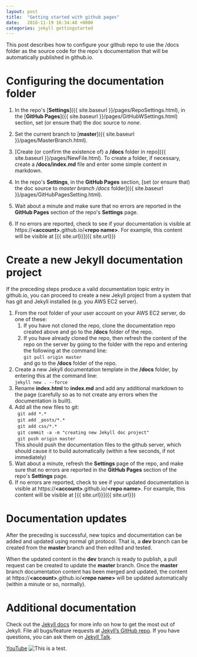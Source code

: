 ```yaml
---
layout: post
title:  "Getting started with github pages"
date:   2016-11-19 16:34:48 +0000
categories: jekyll gettingstarted
---
```



This post describes how to configure your github repo to use the /docs folder as the source code for the repo's documentation that will be automatically published in github.io.

# Configuring the documentation folder

1. In the repo's [**Settings**]({{ site.baseurl }}/pages/RepoSettings.html), in the [**GitHub Pages**]({{ site.baseurl }}/pages/GitHubWSettings.html) section, set (or ensure that) the doc source to _none_.

2. Set the current branch to [**master**]({{ site.baseurl }}/pages/MasterBranch.html).
2. [Create (or confirm the existence of) a **/docs** folder in repo]({{ site.baseurl }}/pages/NewFile.html). To create a folder, if necessary, create a **/docs/index.md** file and enter some simple content in markdown.
3. In the repo's **Settings**, in the **GitHub Pages** section, [set (or ensure that) the doc source to _master branch /docs_ folder]({{ site.baseurl }}/pages/GitHubPagesSetting.html).
4. Wait about a minute and make sure that no errors are reported in the **GitHub Pages** section of the repo's **Settings** page. 
5. If no errors are reported, check to see if your documentation is visible at https://**<account\>**.github.io/**<repo name\>**. For example, this content will be visible at [{{ site.url}}]({{ site.url}})

# Create a new Jekyll documentation project

If the preceding steps produce a valid documentation topic entry in github.io, you can proceed to create a new Jekyll project from a system that has git and Jekyll installed (e.g. you AWS EC2 server).

1. From the root folder of your user account on your AWS EC2 server, do one of these: 
	1. If you have not cloned the repo, clone the documentation repo created above and go to the **/docs** folder of the repo.
	2. If you have already cloned the repo, then refresh the content of the repo on the server by going to the folder with the repo and entering the following at the command line:<br>
```git pull origin master```<br>
and go to the **/docs** folder of the repo.
2.  Create a new Jekyll documentation template in the **/docs** folder, by entering this at the command line: <br>
```jekyll new . --force``` <br>
3. Rename **index.html** to **index.md** and add any additional markdown to the page (carefully so as to not create any errors when the documentation is built).
4. Add all the new files to git:<br>
```	git add *.*```<br>
```	git add _posts/*.*```<br>
```	git add css/*.*```<br>
```	git commit -a -m "creating new Jekyll doc project"```<br>
```	git push origin master```<br>
This should push the documentation files to the github server, which should cause it to build automatically (within a few seconds, if not immediately)
5. Wait about a minute, refresh the **Settings** page of the repo, and make sure that no errors are reported in the **GitHub Pages** section of the repo's **Settings** page. 
6. If no errors are reported, check to see if your updated documentation is visible at https://**<account\>**.github.io/**<repo name\>**. For example, this content will be visible at [{{ site.url}}]({{ site.url}})

# Documentation updates

After the preceding is successful, new topics and documentation can be added and updated using normal git protocol. That is, a **dev** branch can be created from the **master** branch and then edited and tested. 

When the updated content in the **dev** branch is ready to publish, a pull request can be created to update the **master** branch. Once the **master** branch documentation content has been merged and updated, the content at https://**<account\>**.github.io/**<repo name\>** will be updated automatically (within a minute or so, normally).

# Additional documentation

Check out the [Jekyll docs][jekyll-docs] for more info on how to get the most out of Jekyll. File all bugs/feature requests at [Jekyll’s GitHub repo][jekyll-gh]. If you have questions, you can ask them on [Jekyll Talk][jekyll-talk].

[jekyll-docs]: http://jekyllrb.com/docs/home
[jekyll-gh]:   https://github.com/jekyll/jekyll
[jekyll-talk]: https://talk.jekyllrb.com/





[YouTube](http://youtube.com)
![This is a test.](https://github.com/wilsone123/TCO476-SampleDoc/blob/master/docs/assets/images/DocsFile.png)
